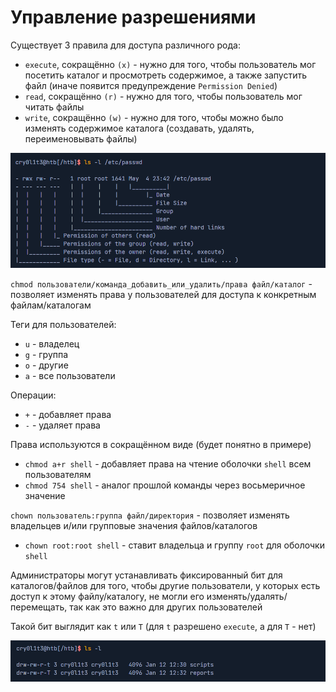 # Управление разрешениями

Существует 3 правила для доступа различного рода:

- `execute`, сокращённо `(x)` - нужно для того, чтобы пользователь мог посетить каталог и просмотреть содержимое, а также запустить файл (иначе появится предупреждение `Permission Denied`)
- `read`, сокращённо `(r)` - нужно для того, чтобы пользователь мог читать файлы
- `write`, сокращённо `(w)` - нужно для того, чтобы можно было изменять содержимое каталога (создавать, удалять, переименовывать файлы)

![Снимок экрана 2024-04-12 190255.png](images/permissions2.png)

`chmod пользователи/команда_добавить_или_удалить/права файл/каталог` - позволяет изменять права у пользователей для доступа к конкретным файлам/каталогам

Теги для пользователей:

- `u` - владелец
- `g` - группа
- `o` - другие
- `a` - все пользователи

Операции:

- `+` - добавляет права
- `-` - удаляет права

Права используются в сокращённом виде (будет понятно в примере)

- `chmod a+r shell` - добавляет права на чтение оболочки `shell` всем пользователям
- `chmod 754 shell` - аналог прошлой команды через восьмеричное значение

`chown пользователь:группа файл/директория` - позволяет изменять владельцев и/или групповые значения файлов/каталогов

- `chown root:root shell` - ставит владельца и группу `root` для оболочки `shell`

Администраторы могут устанавливать фиксированный бит для каталогов/файлов для того, чтобы другие пользователи, у которых есть доступ к этому файлу/каталогу, не могли его изменять/удалять/перемещать, так как это важно для других пользователей

Такой бит выглядит как `t` или `Т` (для `t` разрешено `execute`, а для `Т` - нет)

![permissions.png](images/permissions.png)